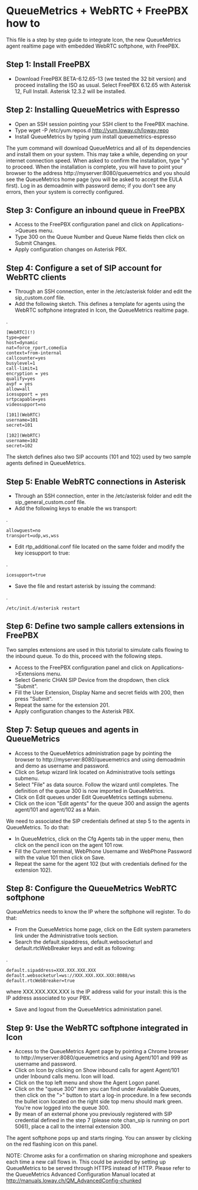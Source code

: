 # QueueMetrics + WebRTC + FreePBX how to

This file is a step by step guide to integrate Icon, the new QueueMetrics agent realtime page with embedded WebRTC softphone, with FreePBX.


## Step 1: Install FreePBX
* Download FreePBX BETA-6.12.65-13 (we tested the 32 bit version) and proceed installing the ISO as usual. Select FreePBX 6.12.65 with Asterisk 12, Full Install. 
Asterisk 12.3.2 will be installed.

## Step 2: Installing QueueMetrics with Espresso
* Open an SSH session pointing your SSH client to the FreePBX machine.
* Type wget -P /etc/yum.repos.d http://yum.loway.ch/loway.repo
* Install QueueMetrics by typing yum install queuemetrics-espresso

The yum command will download QueueMetrics and all of its dependencies and install them on your system. This may take a while, depending on your internet connection speed. When asked to confirm the installation, type "y" to proceed.
When the installation is complete, you will have to point your browser to the address http://myserver:8080/queuemetrics and you should see the QueueMetrics home page (you will be asked to accept the EULA first).
Log in as demoadmin with password demo; if you don't see any errors, then your system is correctly configured.

## Step 3: Configure an inbound queue in FreePBX
* Access to the FreePBX configuration panel and click on Applications->Queues menu.
* Type 300 on the Queue Number and Queue Name fields then click on Submit Changes. 
* Apply configuration changes on Asterisk PBX.

## Step 4: Configure a set of SIP account for WebRTC clients
* Through an SSH connection, enter in the /etc/asterisk folder and edit the sip_custom.conf file.
* Add the following sketch. This defines a template for agents using the WebRTC softphone integrated in Icon, the QueueMetrics realtime page.   

. 

	[WebRTC](!)
	type=peer
	host=dynamic
	nat=force_rport,comedia
	context=from-internal
	callcounter=yes
	busylevel=1
	call-limit=1
	encryption = yes
	qualify=yes
	avpf = yes
	allow=all
	icesupport = yes
	srtpcapable=yes
	videosupport=no

	[101](WebRTC)
	username=101
	secret=101

	[102](WebRTC)
	username=102
	secret=102


The sketch defines also two SIP accounts (101 and 102) used by two sample agents defined in QueueMetrics.


## Step 5: Enable WebRTC connections in Asterisk
* Through an SSH connection, enter in the /etc/asterisk folder and edit the sip_general_custom.conf file.
* Add the following keys to enable the ws transport:

.

	allowguest=no
	transport=udp,ws,wss
	
* Edit rtp_additional.conf file located on the same folder and modify the key icesupport to true:


. 

	icesupport=true

	
* Save the file and restart asterisk by issuing the command:


. 

	/etc/init.d/asterisk restart
	
	

## Step 6: Define two sample callers extensions in FreePBX
Two samples extensions are used in this tutorial to simulate calls flowing to the inbound queue. To do this, proceed with the following steps.
* Access to the FreePBX configuration panel and click on Applications->Extensions menu.
* Select Generic CHAN SIP Device from the dropdown, then click "Submit".
* Fill the User Extension, Display Name and secret fields with 200, then press "Submit".
* Repeat the same for the extension 201.
* Apply configuration changes to the Asterisk PBX.

## Step 7: Setup queues and agents in QueueMetrics
* Access to the QueueMetrics administration page by pointing the browser to  http://myserver:8080/queuemetrics and using demoadmin and demo as username and password.
* Click on Setup wizard link located on Administrative tools settings submenu.
* Select "File" as data source. Follow the wizard until completes. The definition of the queue 300 is now imported in QueueMetrics.
* Click on Edit queues under Edit QueueMetrics settings submenu.
* Click on the icon "Edit agents" for the queue 300 and assign the agents agent/101 and agent/102 as a Main.

We need to associated the SIP credentials defined at step 5 to the agents in QueueMetrics. To do that:
* In QueueMetrics, click on the Cfg Agents tab in the upper menu, then click on the pencil icon on the agent 101 row.
* Fill the Current terminal, WebPhone Username and WebPhone Password with the value 101 then click on Save.
* Repeat the same for the agent 102 (but with credentials defined for the extension 102).

## Step 8: Configure the QueueMetrics WebRTC softphone
QueueMetrics needs to know the IP where the softphone will register. To do that:
* From the QueueMetrics home page, click on the Edit system parameters link under the Administrative tools section.
* Search the default.sipaddress, default.websocketurl and default.rtcWebBreaker keys and edit as following:
 
.

	default.sipaddress=XXX.XXX.XXX.XXX
	default.websocketurl=ws://XXX.XXX.XXX.XXX:8088/ws
	default.rtcWebBreaker=true

where XXX.XXX.XXX.XXX is the IP address valid for your install: this is the IP address associated to your PBX.

* Save and logout from the QueueMetrics administation panel.

## Step 9: Use the WebRTC softphone integrated in Icon
* Access to the QueueMetrics Agent page by pointing a Chrome browser to  http://myserver:8080/queuemetrics and using Agent/101 and 999 as username and password.
* Click on Icon by clicking on Show inbound calls for agent Agent/101 under Inbound calls menu. Icon will load. 
* Click on the top left menu and show the Agent Logon panel. 
* Click on the "queue 300" item you can find under Available Queues, then click on the ">" button to start a log-in procedure. In a few seconds the bullet icon located on the
right side top menu should mark green. You're now logged into the queue 300.
* By mean of an external phone you previously registered with SIP credential defined in the step 7 (please note chan_sip is running on port 5061), place a call to the internal extension 300.

The agent softphone pops up and starts ringing. You can answer by clicking on the red flashing icon on this panel.

NOTE: Chrome asks for a confirmation on sharing microphone and speakers each time a new call flows in. This could be avoided by setting up QueueMetrics to be served through HTTPS
instead of HTTP. Please refer to the QueueMetrics Advanced Configuration Manual located at http://manuals.loway.ch/QM_AdvancedConfig-chunked

